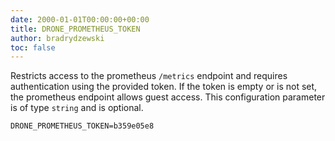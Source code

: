 ```yaml
---
date: 2000-01-01T00:00:00+00:00
title: DRONE_PROMETHEUS_TOKEN
author: bradrydzewski
toc: false
---
```


Restricts access to the prometheus `/metrics` endpoint and
requires authentication using the provided token. If the
token is empty or is not set, the prometheus endpoint allows
guest access. This configuration parameter is of type `string`
and is optional.

```
DRONE_PROMETHEUS_TOKEN=b359e05e8
```


